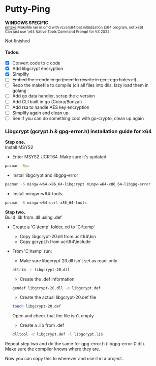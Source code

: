 # Putty-Ping

**WINDOWS SPECIFIC** <br />
<sub><ins>nmake</ins> Makefile ran in cmd with vcvars64.bat initialization (x64 program, not x86)</sub> <br />
<sub>Can just use 'x64 Native Tools Command Prompt for VS 2022'</sub>

Not finished

#### Todos: <br />
- [x] Convert code to c code <br />
- [x] Add libgcrypt encryption <br />
- [x] Simplify <br />
- [ ] ~~Embed the c code in go (need to rewrite in gcc, cgo hates cl)~~ <br />
- [ ] Redo the makefile to compile (cl) all files into dlls, lazy load them in golang <br />
- [ ] Add go data handler, scrap the c version <br />
- [ ] Add CLI built in go (Cobra/Bonzai) <br />
- [ ] Add rsa to handle AES key encryption <br />
- [ ] Simplify again and clean up <br />
- [ ] See if you can do something cool with go-crypto, clean up again <br />

### Libgcrypt (gcrypt.h & gpg-error.h) installation guide for x64

**Step one.** <br />
Install MSYS2

* Enter MSYS2 UCRT64. Make sure it's updated <br />
``` bash
pacman -Syu
```
* Install libgcrypt and libgpg-error
``` bash
pacman -S mingw-w64-x86_64-libgcrypt mingw-w64-x86_64-libgpg-error
```
* Install mingw-w64-tools
``` bash
pacman -S mingw-w64-ucrt-x86_64-tools
```

**Step two.** <br />
Build .lib from .dll using .def

* Create a 'C:\temp' folder, cd to 'C:\temp'
  * Copy libgcrypt-20.dll from ucrt64\bin
  * Copy gcrypt.h from ucrt64\include
* From 'C:\temp' run:
  * Make sure libgcrypt-20.dll isn't set as read-only
  ``` bash
  attrib -r libgcrypt-20.dll
  ```
  * Create the .def information
  ``` bash
  gendef libgcrypt-20.dll -o libgcrypt.def
  ```
  * Create the actual libgcrypt-20.def file
  ``` bash
  touch libgcrypt-20.def
  ```
  Open and check that the file isn't empty
  
  * Create a .lib from .def
  ``` bash
  dlltool -d libgcrypt.def -l libgcrypt.lib
  ```

Repeat step two and do the same for gpg-error.h (libgpg-error-0.dll). <br />
Make sure the compiler knows where they are.

Now you can copy this to wherever and use it in a project.
